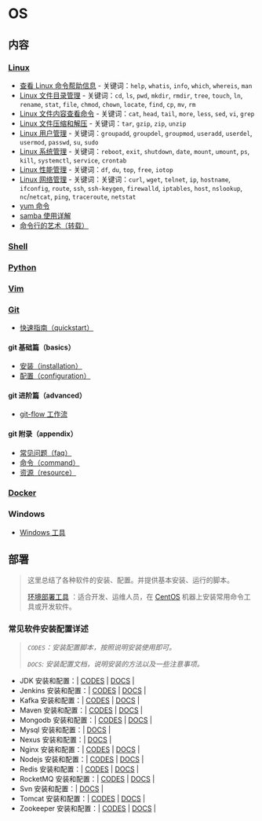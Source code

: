 # OS

## 内容

### [Linux](docs/linux/README.md)

- [查看 Linux 命令帮助信息](docs/linux/01.查看Linux命令帮助信息.md) - 关键词：`help`, `whatis`, `info`, `which`, `whereis`, `man`
- [Linux 文件目录管理](docs/linux/02.Linux文件目录管理.md) - 关键词：`cd`, `ls`, `pwd`, `mkdir`, `rmdir`, `tree`, `touch`, `ln`, `rename`, `stat`, `file`, `chmod`, `chown`, `locate`, `find`, `cp`, `mv`, `rm`
- [Linux 文件内容查看命令](docs/linux/03.Linux文件内容查看编辑.md) - 关键词：`cat`, `head`, `tail`, `more`, `less`, `sed`, `vi`, `grep`
- [Linux 文件压缩和解压](docs/linux/04.Linux文件压缩和解压.md) - 关键词：`tar`, `gzip`, `zip`, `unzip`
- [Linux 用户管理](docs/linux/05.Linux用户管理.md) - 关键词：`groupadd`, `groupdel`, `groupmod`, `useradd`, `userdel`, `usermod`, `passwd`, `su`, `sudo`
- [Linux 系统管理](docs/linux/06.Linux系统管理.md) - 关键词：`reboot`, `exit`, `shutdown`, `date`, `mount`, `umount`, `ps`, `kill`, `systemctl`, `service`, `crontab`
- [Linux 性能管理](docs/linux/07.Linux性能管理.md) - 关键词：`df`, `du`, `top`, `free`, `iotop`
- [Linux 网络管理](docs/linux/08.Linux网络管理.md) - 关键词：关键词：`curl`, `wget`, `telnet`, `ip`, `hostname`, `ifconfig`, `route`, `ssh`, `ssh-keygen`, `firewalld`, `iptables`, `host`, `nslookup`, `nc`/`netcat`, `ping`, `traceroute`, `netstat`
- [yum 命令](docs/linux/yum.md)
- [samba 使用详解](docs/linux/samba使用详解.md)
- [命令行的艺术（转载）](docs/linux/命令行的艺术.md)

### [Shell](docs/shell.md)

### [Python](docs/python.md)

### [Vim](docs/vim.md)

### [Git](docs/git/README.md)

- [快速指南（quickstart）](docs/git/git-quickstart.md)

#### git 基础篇（basics）

- [安装（installation）](docs/git/basics/git-installation.md)
- [配置（configuration）](docs/git/basics/git-configuration.md)

#### git 进阶篇（advanced）

- [git-flow 工作流](docs/git/advanced/git-flow.md)

#### git 附录（appendix）

- [常见问题（faq）](docs/git/appendix/git-faq.md)
- [命令（command）](docs/git/appendix/git-command.md)
- [资源（resource）](docs/git/appendix/git-resource.md)

### [Docker](docs/docker/README.md)

### Windows

- [Windows 工具](docs/windows/Windows工具.md)

## 部署

> 这里总结了各种软件的安装、配置。并提供基本安装、运行的脚本。
>
> [环境部署工具](codes/deploy/README.md) ：适合开发、运维人员，在 [CentOS](https://www.centos.org/) 机器上安装常用命令工具或开发软件。

### 常见软件安装配置详述

> _`CODES`：安装配置脚本，按照说明安装使用即可。_
>
> _`DOCS`: 安装配置文档，说明安装的方法以及一些注意事项。_

- JDK 安装和配置：| [CODES](codes/deploy/tool/jdk) | [DOCS](docs/deploy/tool/install-jdk.md) |
- Jenkins 安装和配置：| [CODES](codes/deploy/tool/jenkins) | [DOCS](docs/deploy/tool/install-jenkins.md) |
- Kafka 安装和配置：| [CODES](codes/deploy/tool/kafka) | [DOCS](docs/deploy/tool/install-kafka.md) |
- Maven 安装和配置：| [CODES](codes/deploy/tool/maven) | [DOCS](docs/deploy/tool/install-maven.md) |
- Mongodb 安装和配置：| [CODES](codes/deploy/tool/mongodb) | [DOCS](docs/deploy/tool/install-mongodb.md) |
- Mysql 安装和配置：| [DOCS](docs/deploy/tool/install-mysql.md) |
- Nexus 安装和配置：| [DOCS](docs/deploy/tool/install-nexus.md) |
- Nginx 安装和配置：| [CODES](codes/deploy/tool/nginx) | [DOCS](docs/deploy/tool/install-nginx.md) |
- Nodejs 安装和配置：| [CODES](codes/deploy/tool/nodejs) | [DOCS](docs/deploy/tool/install-nodejs.md) |
- Redis 安装和配置：| [CODES](codes/deploy/tool/redis) | [DOCS](docs/deploy/tool/install-redis.md) |
- RocketMQ 安装和配置：| [CODES](codes/deploy/tool/rocketmq) | [DOCS](docs/deploy/tool/install-rocketmq.md) |
- Svn 安装和配置：| [DOCS](docs/deploy/tool/install-svn.md) |
- Tomcat 安装和配置：| [CODES](codes/deploy/tool/tomcat) | [DOCS](docs/deploy/tool/install-tomcat.md) |
- Zookeeper 安装和配置：| [CODES](codes/deploy/tool/zookeeper) | [DOCS](docs/deploy/tool/install-zookeeper.md) |